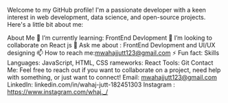 Welcome to my GitHub profile! I'm a passionate developer with a keen interest in web development, data science, and open-source projects. Here's a little bit about me:

About Me
🌱 I’m currently learning: FrontEnd Devlopment
👯 I’m looking to collaborate on React js 
💬 Ask me about : FrontEnd Devlopment and UI/UX designing
📫 How to reach me:mwahajjutt123@gmail.com
⚡ Fun fact: 
Skills
Languages: JavaScript, HTML, CSS
rameworks: React
Tools: Git
Contact Me:
Feel free to reach out if you want to collaborate on a project, need help with something, or just want to connect!
Email: mwahajjutt123@gmail.com
LinkedIn: linkedin.com/in/wahaj-jutt-182451303
Instagram : https://www.instagram.com/whaj._/
